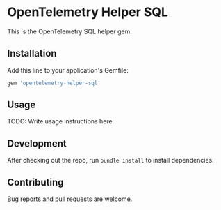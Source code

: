 # OpenTelemetry Helper SQL

This is the OpenTelemetry SQL helper gem.

## Installation

Add this line to your application's Gemfile:

```ruby
gem 'opentelemetry-helper-sql'
```

## Usage

TODO: Write usage instructions here

## Development

After checking out the repo, run `bundle install` to install dependencies.

## Contributing

Bug reports and pull requests are welcome.
